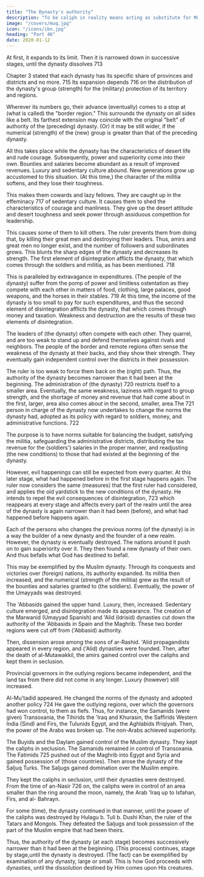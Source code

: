 ```yaml
---
title: "The Dynasty's authority"
description: "To be caliph in reality means acting as substitute for Muhammad with regard to the preservation of the religion and the political leadership of the world"
image: "/covers/muq.jpg"
icon: "/icons/ibn.jpg"
heading: "Part 46"
date: 2020-01-12
---
```




At first, it expands to its limit. Then it is narrowed down in successive stages, until the dynasty dissolves 713

Chapter 3 <!-- Above, in the third (chapter) of this Muqqadimah, 714 in the chapter on the
caliphate and royal authority, we --> stated that each dynasty has its specific share of provinces and districts and no more. 715 Its expansion depends 716 on the distribution of the dynasty's group (strength) for the (military) protection of its territory and regions. 

Wherever its numbers go, their advance (eventually) comes to a stop at (what is called) the "border region." This surrounds the dynasty on all sides like a belt. Its farthest extension may coincide with the original "belt" of authority of the (preceding) dynasty. (Or) it may be still wider, if the numerical (strength) of the (new) group is greater than that of the preceding dynasty. 

All this takes place while the dynasty has the characteristics of desert life
and rude courage. Subsequently, power and superiority come into their own. Bounties and
salaries become abundant as a result of improved revenues. Luxury and sedentary
culture abound. New generations grow up accustomed to this situation. (At this
time,) the character of the militia softens, and they lose their toughness. 

This makes them cowards and lazy fellows. They are caught up in the effeminacy 717 of sedentary culture. It causes them to shed the characteristics of courage and manliness. They give up the desert attitude and desert toughness and seek power through assiduous competition for leadership. 

This causes some of them to kill others. The ruler prevents them from doing that, by killing their great men and destroying their leaders. Thus, amirs and great men no longer exist, and the number
of followers and subordinates grows. This blunts the sharp edges of the dynasty and
decreases its strength. The first element of disintegration afflicts the dynasty, that
which comes through the soldiers and militia, as has been mentioned. 718

This is paralleled by extravagance in expenditures. (The people of the dynasty) suffer from the pomp of power and limitless ostentation as they compete with each other in matters of food, clothing, large palaces, good weapons, and the horses in their stables. 719 At this time, the income of the dynasty is too small to pay for such expenditures, and thus the second element of disintegration afflicts the dynasty, that which comes through money and taxation. Weakness and destruction are the results of these two elements of disintegration.

The leaders of (the dynasty) often compete with each other. They quarrel, and are too weak to stand up and defend themselves against rivals and neighbors. The people of the border and remote regions often sense the weakness of the dynasty at their backs, and they show their strength. They eventually gain independent control over the districts in their possession. 

The ruler is too weak to force them back on the (right) path. Thus, the authority of the dynasty becomes narrower than it had been at the beginning. The administration of (the dynasty) 720 restricts itself to a smaller area. Eventually, the same weakness, laziness with regard to group strength, and the shortage of money and revenue that had come about in the first, larger, area also comes about in the second, smaller, area.The 721 person in charge of the dynasty now undertakes to change the norms the dynasty had, adopted as its policy with regard to soldiers, money, and
administrative functions. 722 

The purpose is to have norms suitable for balancing the budget, satisfying the militia, safeguarding the administrative districts, distributing the tax revenue for the (soldiers') salaries in the proper manner, and readjusting (the new conditions) to those that had existed at the beginning of the dynasty. 

However, evil happenings can still be expected from every quarter. At this later stage, what had happened before in the first stage happens again. The ruler now considers the same (measures) that the first ruler had considered, and applies the old yardstick to the new conditions of the dynasty. He intends to repel the evil consequences of disintegration, 723 which reappears at every stage and
affects every part of the realm until the area of the dynasty is again narrower than it had been (before), and what had happened before happens again. 

Each of the persons who changes the previous norms (of the dynasty) is in a way the builder of a new dynasty and the founder of a new realm. However, the dynasty is eventually destroyed. The nations around it push on to gain superiority over it. They then found a new dynasty of their own. And thus befalls what God has destined to befall.

This may be exemplified by the Muslim dynasty. Through its conquests and victories over (foreign) nations, its authority expanded. Its militia then increased, and the numerical (strength of the militia) grew as the result of the bounties and salaries granted to (the soldiers). Eventually, the power of the Umayyads was destroyed. 

The 'Abbasids gained the upper hand. Luxury, then, increased. Sedentary culture emerged, and disintegration made its appearance. The creation of the Marwanid (Umayyad Spanish) and 'Alid (ldrisid) dynasties cut down the authority of the 'Abbasids in Spain and the Maghrib. These two border regions were cut off from ('Abbasid) authority.

Then, dissension arose among the sons of ar-Rashid. 'Alid propagandists appeared in every region, and ('Alid) dynasties were founded. Then, after the death of al-Mutawakkil, the amirs gained control over the caliphs and kept them in seclusion. 

Provincial governors in the outlying regions became independent, and the land tax from there did not come in any longer. Luxury (however) still increased.

Al-Mu'tadid appeared. He changed the norms of the dynasty and adopted another policy 724 He gave the outlying regions, over which the governors had won control, to them as fiefs. Thus, for instance, the Samanids (were given) Transoxania, the Tihirids the 'Iraq and Khurasin, the Saffirids Western India (Sind) and Firs, the Tulunids Egypt, and the Aghlabids Ifriqiyah. Then, the power of the Arabs was broken up. The non-Arabs achieved superiority. 

The Buyids and the Daylam gained control of the Muslim dynasty. They kept the caliphs in seclusion. The Samanids
remained in control of Transoxania. The Fatimids 725 pushed out of the Maghrib into Egypt and Syria and gained possession of (those countries). Then arose the dynasty of the Saljuq Turks. The Saljugs gained domination over the Muslim empire. 

They kept the caliphs in seclusion, until their dynasties were destroyed.
From the time of an-Nasir 726 on, the caliphs were in control of an area smaller
than the ring around the moon, namely, the Arab 'Iraq up to Isfahan, Firs, and al-
Bahrayn. 

For some (time), the dynasty continued in that manner, until the power of the caliphs was destroyed by Hulagu b. Tuli b. Dushi Khan, the ruler of the Tatars and Mongols. They defeated the Saljugs and took possession of the part of the
Muslim empire that had been theirs.

Thus, the authority of the dynasty (at each stage) becomes successively narrower than it had been at the beginning. (This process) continues, stage by stage,until the dynasty is destroyed. (The fact) can be exemplified by examination of any dynasty, large or small. This is how God proceeds with dynasties, until the
dissolution destined by Him comes upon His creatures. 

